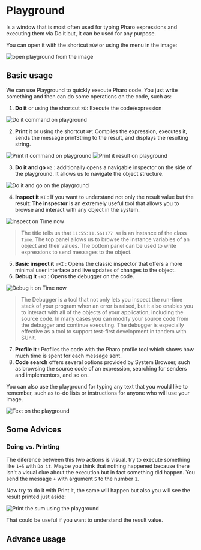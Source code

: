 # Playground
Is a window that is most often used for typing Pharo expressions and executing them via Do it but, It can be used for any purpose.

You can open it with the shortcut `⌘OW` or using the menu in the image: 

![open playground from the image](playground_open_from_image.png)

## Basic usage
We can use Playground to quickly execute Pharo code. You just write something and then can do some operations on the code, such as:

1. __Do it__ or using the shortcut `⌘D`: Execute the code/expression

![Do it command on playground](playground_do_it.png)

2. __Print it__ or using the shortcut `⌘P`: Compiles the expression, executes it, sends the message printString to the result, and displays the resulting string.

![Print it command on playground](playground_print_it.png)
![Print it result on playground](playground_print_result.png)

3. __Do it and go__ `⌘G` :  additionally opens a navigable inspector on the side of the playground. It allows us to navigate the object structure.

![Do it and go on the playground](playgorund_do_it_and_go.png)

4. __Inspect it__ `⌘I` : If you want to understand not only the result value but the result: __The inspector__ is an extremely useful tool that allows you to browse and interact with any object in the system.

![Inspect on Time now](playground_inspect_on_Time_now.png)

> The title tells us that `11:55:11.561177 am` is an instance of the class `Time`. The top panel allows us to browse the instance variables of an object and their values. The bottom panel can be used to write expressions to send messages to the object. 

5. __Basic inspect it__ `⇧⌘I` : Opens the classic inspector that offers a more minimal user interface  and live updates of changes to the object.
6. __Debug it__ `⇧⌘D` : Opens the debugger on the code.

![Debug it on Time now](playground_debug_it.png)

>The Debugger is a tool that not only lets you inspect the run-time stack of your program when an error is raised, but it also enables you to interact with all of the objects of your application, including the source code. In many cases you can modify your source code from the debugger and continue executing. The debugger is especially effective as a tool to support test-first development in tandem with SUnit.

7. __Profile it__ : Profiles the code with the Pharo profile tool which shows how much time is spent for each message sent.
8. __Code search__ offers several options provided by System Browser, such as browsing the source code of an expression, searching for senders and implementors, and so on.


You can also use the playground for typing any text that you would like to remember, such as to-do lists or instructions for anyone who will use your image.

![Text on the playground](Playgorund_with_only_text.png)

## Some Advices
### Doing vs. Printing
The diference between this two actions is visual. try to execute something like `1+5` with `Do it`. Maybe you think that nothing happened because there isn't a visual clue about the execution but in fact something did happen. You send the message `+` with argument `5` to the number `1`.

Now try to do it with Print it, the same will happen but also you will see the result printed just aside:

![Print the sum using the playground](playground_print_sum.png)

That could be useful if you want to understand the result value.

## Advance usage

